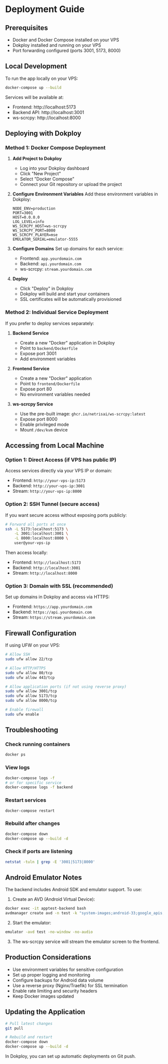 # Deployment Guide

## Prerequisites

- Docker and Docker Compose installed on your VPS
- Dokploy installed and running on your VPS
- Port forwarding configured (ports 3001, 5173, 8000)

## Local Development

To run the app locally on your VPS:

```bash
docker-compose up --build
```

Services will be available at:
- Frontend: http://localhost:5173
- Backend API: http://localhost:3001
- ws-scrcpy: http://localhost:8000

## Deploying with Dokploy

### Method 1: Docker Compose Deployment

1. **Add Project to Dokploy**
   - Log into your Dokploy dashboard
   - Click "New Project"
   - Select "Docker Compose"
   - Connect your Git repository or upload the project

2. **Configure Environment Variables**
   Add these environment variables in Dokploy:
   ```
   NODE_ENV=production
   PORT=3001
   HOST=0.0.0.0
   LOG_LEVEL=info
   WS_SCRCPY_HOST=ws-scrcpy
   WS_SCRCPY_PORT=8000
   WS_SCRCPY_PLAYER=mse
   EMULATOR_SERIAL=emulator-5555
   ```

3. **Configure Domains**
   Set up domains for each service:
   - Frontend: `app.yourdomain.com`
   - Backend: `api.yourdomain.com`
   - ws-scrcpy: `stream.yourdomain.com`

4. **Deploy**
   - Click "Deploy" in Dokploy
   - Dokploy will build and start your containers
   - SSL certificates will be automatically provisioned

### Method 2: Individual Service Deployment

If you prefer to deploy services separately:

1. **Backend Service**
   - Create a new "Docker" application in Dokploy
   - Point to `backend/Dockerfile`
   - Expose port 3001
   - Add environment variables

2. **Frontend Service**
   - Create a new "Docker" application
   - Point to `frontend/Dockerfile`
   - Expose port 80
   - No environment variables needed

3. **ws-scrcpy Service**
   - Use the pre-built image: `ghcr.io/netrisai/ws-scrcpy:latest`
   - Expose port 8000
   - Enable privileged mode
   - Mount `/dev/kvm` device

## Accessing from Local Machine

### Option 1: Direct Access (if VPS has public IP)

Access services directly via your VPS IP or domain:
- Frontend: `http://your-vps-ip:5173`
- Backend: `http://your-vps-ip:3001`
- Stream: `http://your-vps-ip:8000`

### Option 2: SSH Tunnel (secure access)

If you want secure access without exposing ports publicly:

```bash
# Forward all ports at once
ssh -L 5173:localhost:5173 \
    -L 3001:localhost:3001 \
    -L 8000:localhost:8000 \
    user@your-vps-ip
```

Then access locally:
- Frontend: `http://localhost:5173`
- Backend: `http://localhost:3001`
- Stream: `http://localhost:8000`

### Option 3: Domain with SSL (recommended)

Set up domains in Dokploy and access via HTTPS:
- Frontend: `https://app.yourdomain.com`
- Backend: `https://api.yourdomain.com`
- Stream: `https://stream.yourdomain.com`

## Firewall Configuration

If using UFW on your VPS:

```bash
# Allow SSH
sudo ufw allow 22/tcp

# Allow HTTP/HTTPS
sudo ufw allow 80/tcp
sudo ufw allow 443/tcp

# Allow application ports (if not using reverse proxy)
sudo ufw allow 3001/tcp
sudo ufw allow 5173/tcp
sudo ufw allow 8000/tcp

# Enable firewall
sudo ufw enable
```

## Troubleshooting

### Check running containers
```bash
docker ps
```

### View logs
```bash
docker-compose logs -f
# or for specific service
docker-compose logs -f backend
```

### Restart services
```bash
docker-compose restart
```

### Rebuild after changes
```bash
docker-compose down
docker-compose up --build -d
```

### Check if ports are listening
```bash
netstat -tuln | grep -E '3001|5173|8000'
```

## Android Emulator Notes

The backend includes Android SDK and emulator support. To use:

1. Create an AVD (Android Virtual Device):
```bash
docker exec -it apptest-backend bash
avdmanager create avd -n test -k "system-images;android-33;google_apis;x86_64"
```

2. Start the emulator:
```bash
emulator -avd test -no-window -no-audio
```

3. The ws-scrcpy service will stream the emulator screen to the frontend.

## Production Considerations

- Use environment variables for sensitive configuration
- Set up proper logging and monitoring
- Configure backups for Android data volume
- Use a reverse proxy (Nginx/Traefik) for SSL termination
- Enable rate limiting and security headers
- Keep Docker images updated

## Updating the Application

```bash
# Pull latest changes
git pull

# Rebuild and restart
docker-compose down
docker-compose up --build -d
```

In Dokploy, you can set up automatic deployments on Git push.
